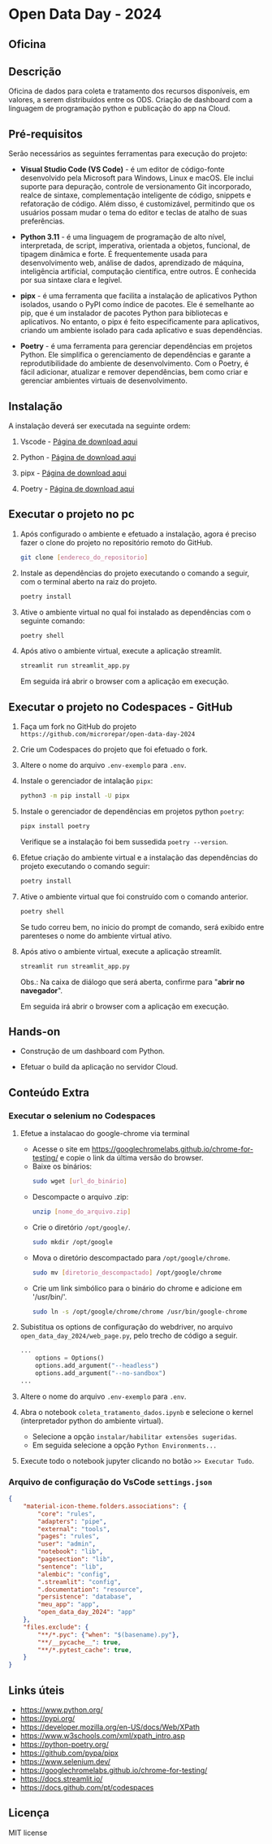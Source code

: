 # Open Data Day - 2024 
## Oficina
## Descrição

Oficina de dados para coleta e tratamento dos recursos disponíveis, em valores, a serem distribuídos entre os ODS. Criação de dashboard com a linguagem de programação python e publicação do app na Cloud.

## Pré-requisitos

Serão necessários as seguintes ferramentas para execução do projeto:
 - **Visual Studio Code (VS Code)**  - é um editor de código-fonte desenvolvido pela Microsoft para Windows, Linux e macOS. Ele inclui suporte para depuração, controle de versionamento Git incorporado, realce de sintaxe, complementação inteligente de código, snippets e refatoração de código. Além disso, é customizável, permitindo que os usuários possam mudar o tema do editor e teclas de atalho de suas preferências.

 - **Python 3.11** - é uma linguagem de programação de alto nível, interpretada, de script, imperativa, orientada a objetos, funcional, de tipagem dinâmica e forte. É frequentemente usada para desenvolvimento web, análise de dados, aprendizado de máquina, inteligência artificial, computação científica, entre outros. É conhecida por sua sintaxe clara e legível.

 - **pipx** -  é uma ferramenta que facilita a instalação de aplicativos Python isolados, usando o PyPI como índice de pacotes. Ele é semelhante ao pip, que é um instalador de pacotes Python para bibliotecas e aplicativos. No entanto, o pipx é feito especificamente para aplicativos, criando um ambiente isolado para cada aplicativo e suas dependências.
 
 - **Poetry** - é uma ferramenta para gerenciar dependências em projetos Python. Ele simplifica o gerenciamento de dependências e garante a reprodutibilidade do ambiente de desenvolvimento. Com o Poetry, é fácil adicionar, atualizar e remover dependências, bem como criar e gerenciar ambientes virtuais de desenvolvimento.

## Instalação
A instalação deverá ser executada na seguinte ordem:
 1. Vscode - [Página de download aqui](https://code.visualstudio.com/download)

 2. Python - [Página de download aqui](https://www.python.org/)

 3. pipx - [Página de download aqui](https://packaging.python.org/pt-br/latest/guides/installing-stand-alone-command-line-tools/)

 4. Poetry - [Página de download aqui](https://python-poetry.org/docs/#installation)

## Executar o projeto no pc
 1. Após configurado o ambiente e efetuado a instalação, agora é preciso fazer o clone do projeto no repositório remoto do GitHub.
    ```bash
    git clone [endereco_do_repositorio]
    ```

 2. Instale as dependências do projeto executando o comando a seguir, com o terminal aberto na raiz do projeto.
    ```bash
    poetry install
    ```

 3. Ative o ambiente virtual no qual foi instalado as dependências com o seguinte comando:
    ```bash
    poetry shell
    ```

 4. Após ativo o ambiente virtual, execute a aplicação streamlit.
    ```bash
    streamlit run streamlit_app.py
    ```

    Em seguida irá abrir o browser com a aplicação em execução.


## Executar o projeto no Codespaces - GitHub
 1. Faça um fork no GitHub do projeto `https://github.com/microrepar/open-data-day-2024`

 2. Crie um Codespaces do projeto que foi efetuado o fork.

 3. Altere o nome do arquivo `.env-exemplo` para `.env`.

 4. Instale o gerenciador de intalação `pipx`:
    ```bash
    python3 -m pip install -U pipx
    ```

 5. Instale o gerenciador de dependências em projetos python `poetry`:
    ```bash
    pipx install poetry
    ```

    Verifique se a instalação foi bem sussedida `poetry --version`.

 6. Efetue criação do ambiente virtual e a instalação das dependências do projeto executando o comando seguir:
    ```bash
    poetry install
    ```

 7. Ative o ambiente virtual que foi construído com o comando anterior.
    ```bash
    poetry shell
    ```    

    Se tudo correu bem, no inicio do prompt de comando, será exibido entre parenteses o nome do ambiente virtual ativo.

 8. Após ativo o ambiente virtual, execute a aplicação streamlit.
    ```bash
    streamlit run streamlit_app.py
    ```
    
    Obs.: Na caixa de diálogo que será aberta, confirme para "**abrir no navegador**".

    Em seguida irá abrir o browser com a aplicação em execução.

## Hands-on
 - Construção de um dashboard com Python.

 - Efetuar o build da aplicação no servidor Cloud.

## Conteúdo Extra
### Executar o selenium no Codespaces
1. Efetue a instalacao do google-chrome via terminal
    - Acesse o site em https://googlechromelabs.github.io/chrome-for-testing/ e copie o link da última versão do browser.
    - Baixe os binários:
       ```bash
       sudo wget [url_do_binário]
       ```
    - Descompacte o arquivo .zip:
       ```bash
       unzip [nome_do_arquivo.zip]
       ```
    - Crie o diretório `/opt/google/`.
       ```bash
       sudo mkdir /opt/google
       ```
    - Mova o diretório descompactado para `/opt/google/chrome`.
       ```bash
       sudo mv [diretorio_descompactado] /opt/google/chrome
       ```
    - Crie um link simbólico para o binário do chrome e adicione em '/usr/bin/'.
       ```bash
       sudo ln -s /opt/google/chrome/chrome /usr/bin/google-chrome
       ```

2. Subistitua os options de configuração do webdriver, no arquivo `open_data_day_2024/web_page.py`, pelo trecho de código a seguir.
   ```python
   ...
       options = Options()
       options.add_argument("--headless")
       options.add_argument("--no-sandbox")
   ...
   ```

3. Altere o nome do arquivo `.env-exemplo` para `.env`.

4. Abra o notebook `coleta_tratamento_dados.ipynb` e selecione o kernel (interpretador python do ambiente virtual).
    - Selecione a opção `instalar/habilitar extensões sugeridas`.
    - Em seguida selecione a opção `Python Environments...`

5. Execute todo o notebook jupyter clicando no botão `>> Executar Tudo`.

### Arquivo de configuração do VsCode `settings.json`
```json
{
    "material-icon-theme.folders.associations": {
        "core": "rules",
        "adapters": "pipe",
        "external": "tools",
        "pages": "rules",
        "user": "admin",
        "notebook": "lib",
        "pagesection": "lib",
        "sentence": "lib",
        "alembic": "config",
        ".streamlit": "config",
        ".documentation": "resource",
        "persistence": "database",
        "meu_app": "app",    
        "open_data_day_2024": "app"       
    },
    "files.exclude": {
        "**/*.pyc": {"when": "$(basename).py"},
        "**/__pycache__": true,
        "**/*.pytest_cache": true,
    }
}
```
## Links úteis
 - https://www.python.org/
 - https://pypi.org/
 - https://developer.mozilla.org/en-US/docs/Web/XPath
 - https://www.w3schools.com/xml/xpath_intro.asp
 - https://python-poetry.org/
 - https://github.com/pypa/pipx
 - https://www.selenium.dev/
 - https://googlechromelabs.github.io/chrome-for-testing/
 - https://docs.streamlit.io/
 - https://docs.github.com/pt/codespaces

## Licença
MIT license
